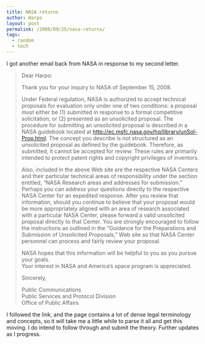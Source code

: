 ```yaml
---
title: NASA returns
author: Harpo
layout: post
permalink: /2008/09/25/nasa-returns/
tags:
  - random
  - tech
---
```

I got another email back from NASA in response to my second letter.

> Dear Harpo:
> 
> Thank you for your inquiry to NASA of September 15, 2008.
> 
> Under Federal regulation, NASA is authorized to accept technical proposals for evaluation only under one of two conditions: a proposal must either be (1) submitted in response to a formal competitive solicitation; or (2) presented as an unsolicited proposal. The procedure for submitting an unsolicited proposal is described in a NASA guidebook located at http://ec.msfc.nasa.gov/hq/library/unSol-Prop.html. The concept you describe is not structured as an unsolicited proposal as defined by the guidebook. Therefore, as submitted, it cannot be accepted for review. These rules are primarily intended to protect patent rights and copyright privileges of inventors.
> 
> Also, included in the above Web site are the respective NASA Centers and their particular technical areas of responsibility under the section entitled, “NASA Research areas and addresses for submission.” Perhaps you can address your questions directly to the respective NASA Center for an expedited response. After you review that information, should you continue to believe that your proposal would be more appropriately aligned with an area of research associated with a particular NASA Center, please forward a valid unsolicited proposal directly to that Center. You are strongly encouraged to follow the instructions as outlined in the “Guidance for the Preparations and Submission of Unsolicited Proposals,” Web site so that NASA Center personnel can process and fairly review your proposal.
> 
> NASA hopes that this information will be helpful to you as you pursue your goals.  
> Your interest in NASA and America’s space program is appreciated.
> 
> Sincerely,
> 
> Public Communications  
> Public Services and Protocol Division  
> Office of Public Affairs

I followed the link, and the page contains a lot of dense legal terminology and concepts, so it will take me a little while to parse it all and get this moving. I do intend to follow through and submit the theory. Further updates as I progress.